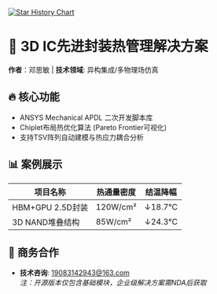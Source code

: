 [![Star History Chart](https://api.star-history.com/svg?repos=你的用户名/仓库名&type=Timeline)](https://star-history.com/#ChipExpert/3D-IC-Thermal-Solution&Timeline)
# 🚀 3D IC先进封装热管理解决方案  
**作者**：邓思敏 | **技术领域**: 异构集成/多物理场仿真  

## 🔥 核心功能  
- ANSYS Mechanical APDL 二次开发脚本库  
- Chiplet布局热优化算法 (Pareto Frontier可视化)  
- 支持TSV阵列自动建模与热应力耦合分析  

## 📊 案例展示  
| 项目名称 | 热通量密度 | 结温降幅 |  
|---------|------------|----------|  
| HBM+GPU 2.5D封装 | 120W/cm² | ↓18.7℃ |  
| 3D NAND堆叠结构 | 85W/cm²  | ↓24.3℃ |  

## 💼 商务合作  
- **技术咨询**: 19083142943@163.com  
*注：开源版本仅包含基础模块，企业级解决方案需NDA后获取*
